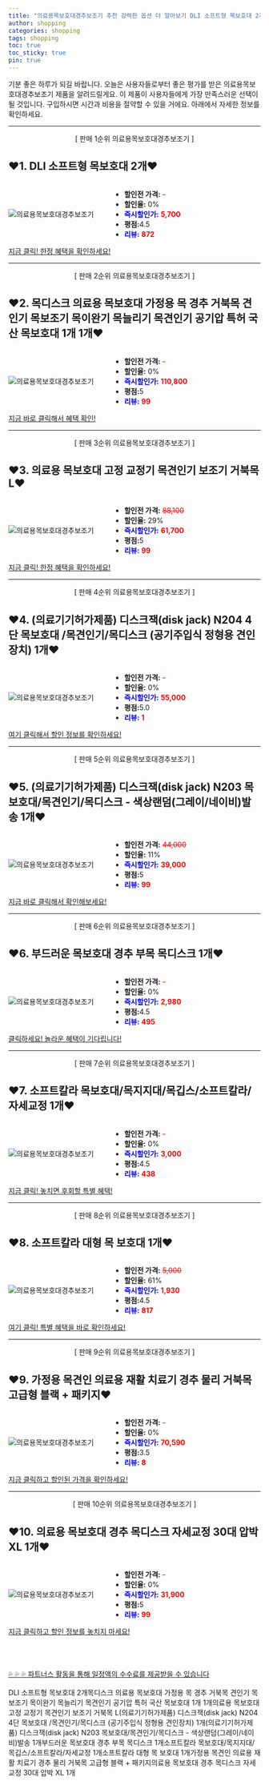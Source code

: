 ```yaml
---
title: "의료용목보호대경추보조기 추천 강력한 옵션 더 알아보기 DLI 소프트형 목보호대 2개"
author: shopping
categories: shopping
tags: shopping
toc: true
toc_sticky: true
pin: true
---
```

기분 좋은 하루가 되길 바랍니다. 오늘은 사용자들로부터 좋은 평가를 받은 의료용목보호대경추보조기 제품을 알려드릴게요. 이 제품이 사용자들에게 가장 만족스러운 선택이 될 것입니다. 구입하시면 시간과 비용을 절약할 수 있을 거에요. 아래에서 자세한 정보를 확인하세요.

---
<p class="toplist" style="margin: 0 auto; display: block; width: fit-content;">[ 판매 1순위 의료용목보호대경추보조기 ]</p>

<h2><strong>❤️1. DLI 소프트형 목보호대 2개❤️</strong></h2>

<div style="display: flex; align-items: center;">
    <div style="flex: 0.4;">
        <img src="https://thumbnail8.coupangcdn.com/thumbnails/remote/230x230ex/image/vendor_inventory/images/2018/11/27/21/9/52892ca4-ac8a-43fc-bb56-22766dd323e6.jpg" alt="의료용목보호대경추보조기" style="max-width: 100%;">
    </div>
    <div style="flex: 0.6; margin-left: 10px;">
        <ul>
            <li><strong>할인전 가격:</strong> <del style="color: red;">-</del></li>
            <li><strong>할인율:</strong> 0%</li>
            <li><span style='color:blue'><strong>즉시할인가:</strong></span> <span style='color:red'><strong>5,700</strong></span></li>
            <li><strong>평점:</strong>4.5</li>
            <li><span style='color:blue'><strong>리뷰:</strong></span> <span style='color:red'><strong>872</strong></span></li>
        </ul>
    </div>
</div>
<div class="center">
    <a href="https://selin100587001.github.io?lptag=AF9450613&subid=githubio&pageKey=6251098618&traceid=V0-153&itemId=12671720985&vendorItemId=5577585142" class="myButton">
        지금 클릭! 한정 혜택을 확인하세요!
    </a>
</div>


---
<p class="toplist" style="margin: 0 auto; display: block; width: fit-content;">[ 판매 2순위 의료용목보호대경추보조기 ]</p>

<h2><strong>❤️2. 목디스크 의료용 목보호대 가정용 목 경추 거북목 견인기 목보조기 목이완기 목늘리기 목견인기 공기압 특허 국산 목보호대 1개 1개❤️</strong></h2>

<div style="display: flex; align-items: center;">
    <div style="flex: 0.4;">
        <img src="https://thumbnail9.coupangcdn.com/thumbnails/remote/230x230ex/image/vendor_inventory/6bcd/639ddb441c888e0464d9df36847a2f956ac1be1a5c9ecc882e4521f9ca2a.jpg" alt="의료용목보호대경추보조기" style="max-width: 100%;">
    </div>
    <div style="flex: 0.6; margin-left: 10px;">
        <ul>
            <li><strong>할인전 가격:</strong> <del style="color: red;">-</del></li>
            <li><strong>할인율:</strong> 0%</li>
            <li><span style='color:blue'><strong>즉시할인가:</strong></span> <span style='color:red'><strong>110,800</strong></span></li>
            <li><strong>평점:</strong>5</li>
            <li><span style='color:blue'><strong>리뷰:</strong></span> <span style='color:red'><strong>99</strong></span></li>
        </ul>
    </div>
</div>
<div class="center">
    <a href="https://selin100587001.github.io?lptag=AF9450613&subid=githubio&pageKey=6466027990&traceid=V0-153&itemId=14093687826&vendorItemId=89138724852" class="myButton">
        지금 바로 클릭해서 혜택 확인!
    </a>
</div>


---
<p class="toplist" style="margin: 0 auto; display: block; width: fit-content;">[ 판매 3순위 의료용목보호대경추보조기 ]</p>

<h2><strong>❤️3. 의료용 목보호대 고정 교정기 목견인기 보조기 거북목 L❤️</strong></h2>

<div style="display: flex; align-items: center;">
    <div style="flex: 0.4;">
        <img src="https://thumbnail7.coupangcdn.com/thumbnails/remote/230x230ex/image/vendor_inventory/c19e/f94eb0b58e5a7e10c39f036a790264a0301f47ed53072c1a86b65da849e7.png" alt="의료용목보호대경추보조기" style="max-width: 100%;">
    </div>
    <div style="flex: 0.6; margin-left: 10px;">
        <ul>
            <li><strong>할인전 가격:</strong> <del style="color: red;">88,100</del></li>
            <li><strong>할인율:</strong> 29%</li>
            <li><span style='color:blue'><strong>즉시할인가:</strong></span> <span style='color:red'><strong>61,700</strong></span></li>
            <li><strong>평점:</strong>5</li>
            <li><span style='color:blue'><strong>리뷰:</strong></span> <span style='color:red'><strong>99</strong></span></li>
        </ul>
    </div>
</div>
<div class="center">
    <a href="https://selin100587001.github.io?lptag=AF9450613&subid=githubio&pageKey=7577023531&traceid=V0-153&itemId=19993974302&vendorItemId=90758521405" class="myButton">
        지금 클릭! 한정 혜택을 확인하세요!
    </a>
</div>


---
<p class="toplist" style="margin: 0 auto; display: block; width: fit-content;">[ 판매 4순위 의료용목보호대경추보조기 ]</p>

<h2><strong>❤️4. (의료기기허가제품) 디스크잭(disk jack) N204 4단 목보호대 /목견인기/목디스크 (공기주입식 정형용 견인장치) 1개❤️</strong></h2>

<div style="display: flex; align-items: center;">
    <div style="flex: 0.4;">
        <img src="https://thumbnail10.coupangcdn.com/thumbnails/remote/230x230ex/image/vendor_inventory/4ba5/053cb693a12bef1ca017074bf1fb7da5a4c2338c06a3ee735f7b7a52aacc.jpg" alt="의료용목보호대경추보조기" style="max-width: 100%;">
    </div>
    <div style="flex: 0.6; margin-left: 10px;">
        <ul>
            <li><strong>할인전 가격:</strong> <del style="color: red;">-</del></li>
            <li><strong>할인율:</strong> 0%</li>
            <li><span style='color:blue'><strong>즉시할인가:</strong></span> <span style='color:red'><strong>55,000</strong></span></li>
            <li><strong>평점:</strong>5.0</li>
            <li><span style='color:blue'><strong>리뷰:</strong></span> <span style='color:red'><strong>1</strong></span></li>
        </ul>
    </div>
</div>
<div class="center">
    <a href="https://selin100587001.github.io?lptag=AF9450613&subid=githubio&pageKey=2379939044&traceid=V0-153&itemId=4150687043&vendorItemId=72134577628" class="myButton">
        여기 클릭해서 할인 정보를 확인하세요!
    </a>
</div>


---
<p class="toplist" style="margin: 0 auto; display: block; width: fit-content;">[ 판매 5순위 의료용목보호대경추보조기 ]</p>

<h2><strong>❤️5. (의료기기허가제품) 디스크잭(disk jack) N203 목보호대/목견인기/목디스크 - 색상랜덤(그레이/네이비)발송 1개❤️</strong></h2>

<div style="display: flex; align-items: center;">
    <div style="flex: 0.4;">
        <img src="https://thumbnail8.coupangcdn.com/thumbnails/remote/230x230ex/image/vendor_inventory/2083/b24c667e508901c11c5160a0a4c5d0be7297b997c60a659397d3e664cda6.jpg" alt="의료용목보호대경추보조기" style="max-width: 100%;">
    </div>
    <div style="flex: 0.6; margin-left: 10px;">
        <ul>
            <li><strong>할인전 가격:</strong> <del style="color: red;">44,000</del></li>
            <li><strong>할인율:</strong> 11%</li>
            <li><span style='color:blue'><strong>즉시할인가:</strong></span> <span style='color:red'><strong>39,000</strong></span></li>
            <li><strong>평점:</strong>5</li>
            <li><span style='color:blue'><strong>리뷰:</strong></span> <span style='color:red'><strong>99</strong></span></li>
        </ul>
    </div>
</div>
<div class="center">
    <a href="https://selin100587001.github.io?lptag=AF9450613&subid=githubio&pageKey=2379472340&traceid=V0-153&itemId=4149180291&vendorItemId=72133076463" class="myButton">
        지금 바로 클릭해서 확인해보세요!
    </a>
</div>


---
<p class="toplist" style="margin: 0 auto; display: block; width: fit-content;">[ 판매 6순위 의료용목보호대경추보조기 ]</p>

<h2><strong>❤️6. 부드러운 목보호대 경추 부목 목디스크 1개❤️</strong></h2>

<div style="display: flex; align-items: center;">
    <div style="flex: 0.4;">
        <img src="https://thumbnail6.coupangcdn.com/thumbnails/remote/230x230ex/image/vendor_inventory/ea4b/7c0386c2ceaf2068d208ca070d8c8f5fb3ed9a5bff22a1403a4c192b6bdf.jpg" alt="의료용목보호대경추보조기" style="max-width: 100%;">
    </div>
    <div style="flex: 0.6; margin-left: 10px;">
        <ul>
            <li><strong>할인전 가격:</strong> <del style="color: red;">-</del></li>
            <li><strong>할인율:</strong> 0%</li>
            <li><span style='color:blue'><strong>즉시할인가:</strong></span> <span style='color:red'><strong>2,980</strong></span></li>
            <li><strong>평점:</strong>4.5</li>
            <li><span style='color:blue'><strong>리뷰:</strong></span> <span style='color:red'><strong>495</strong></span></li>
        </ul>
    </div>
</div>
<div class="center">
    <a href="https://selin100587001.github.io?lptag=AF9450613&subid=githubio&pageKey=4362303540&traceid=V0-153&itemId=5131860943&vendorItemId=89508187661" class="myButton">
        클릭하세요! 놀라운 혜택이 기다립니다!
    </a>
</div>


---
<p class="toplist" style="margin: 0 auto; display: block; width: fit-content;">[ 판매 7순위 의료용목보호대경추보조기 ]</p>

<h2><strong>❤️7. 소프트칼라 목보호대/목지지대/목깁스/소프트칼라/자세교정 1개❤️</strong></h2>

<div style="display: flex; align-items: center;">
    <div style="flex: 0.4;">
        <img src="https://thumbnail7.coupangcdn.com/thumbnails/remote/230x230ex/image/vendor_inventory/91d5/3235b3b001594b3ad602cf7ca40a93a2e6206f783da4bb736fa666b856cc.jpg" alt="의료용목보호대경추보조기" style="max-width: 100%;">
    </div>
    <div style="flex: 0.6; margin-left: 10px;">
        <ul>
            <li><strong>할인전 가격:</strong> <del style="color: red;">-</del></li>
            <li><strong>할인율:</strong> 0%</li>
            <li><span style='color:blue'><strong>즉시할인가:</strong></span> <span style='color:red'><strong>3,000</strong></span></li>
            <li><strong>평점:</strong>4.5</li>
            <li><span style='color:blue'><strong>리뷰:</strong></span> <span style='color:red'><strong>438</strong></span></li>
        </ul>
    </div>
</div>
<div class="center">
    <a href="https://selin100587001.github.io?lptag=AF9450613&subid=githubio&pageKey=68903963&traceid=V0-153&itemId=230244653&vendorItemId=88530708702" class="myButton">
        지금 클릭! 놓치면 후회할 특별 혜택!
    </a>
</div>


---
<p class="toplist" style="margin: 0 auto; display: block; width: fit-content;">[ 판매 8순위 의료용목보호대경추보조기 ]</p>

<h2><strong>❤️8. 소프트칼라 대형 목 보호대 1개❤️</strong></h2>

<div style="display: flex; align-items: center;">
    <div style="flex: 0.4;">
        <img src="https://thumbnail8.coupangcdn.com/thumbnails/remote/230x230ex/image/retail/images/2022/01/10/17/4/28d4f1b8-f5fc-4a76-a112-9be79efdbba4.jpg" alt="의료용목보호대경추보조기" style="max-width: 100%;">
    </div>
    <div style="flex: 0.6; margin-left: 10px;">
        <ul>
            <li><strong>할인전 가격:</strong> <del style="color: red;">5,000</del></li>
            <li><strong>할인율:</strong> 61%</li>
            <li><span style='color:blue'><strong>즉시할인가:</strong></span> <span style='color:red'><strong>1,930</strong></span></li>
            <li><strong>평점:</strong>4.5</li>
            <li><span style='color:blue'><strong>리뷰:</strong></span> <span style='color:red'><strong>817</strong></span></li>
        </ul>
    </div>
</div>
<div class="center">
    <a href="https://selin100587001.github.io?lptag=AF9450613&subid=githubio&pageKey=6279818472&traceid=V0-153&itemId=12889024460&vendorItemId=80154119955" class="myButton">
        여기 클릭! 특별 혜택을 바로 확인하세요!
    </a>
</div>


---
<p class="toplist" style="margin: 0 auto; display: block; width: fit-content;">[ 판매 9순위 의료용목보호대경추보조기 ]</p>

<h2><strong>❤️9. 가정용 목견인 의료용 재활 치료기 경추 물리 거북목 고급형 블랙 + 패키지❤️</strong></h2>

<div style="display: flex; align-items: center;">
    <div style="flex: 0.4;">
        <img src="https://thumbnail10.coupangcdn.com/thumbnails/remote/230x230ex/image/vendor_inventory/7c56/b8a6eb01d0945c1764b03eb7267d6eb7fecdee8a829e6941843c45902cc4.jpeg" alt="의료용목보호대경추보조기" style="max-width: 100%;">
    </div>
    <div style="flex: 0.6; margin-left: 10px;">
        <ul>
            <li><strong>할인전 가격:</strong> <del style="color: red;">-</del></li>
            <li><strong>할인율:</strong> 0%</li>
            <li><span style='color:blue'><strong>즉시할인가:</strong></span> <span style='color:red'><strong>70,590</strong></span></li>
            <li><strong>평점:</strong>3.5</li>
            <li><span style='color:blue'><strong>리뷰:</strong></span> <span style='color:red'><strong>8</strong></span></li>
        </ul>
    </div>
</div>
<div class="center">
    <a href="https://selin100587001.github.io?lptag=AF9450613&subid=githubio&pageKey=6577490158&traceid=V0-153&itemId=14788332493&vendorItemId=82028339471" class="myButton">
        지금 클릭하고 할인된 가격을 확인하세요!
    </a>
</div>


---
<p class="toplist" style="margin: 0 auto; display: block; width: fit-content;">[ 판매 10순위 의료용목보호대경추보조기 ]</p>

<h2><strong>❤️10. 의료용 목보호대 경추 목디스크 자세교정 30대 압박 XL 1개❤️</strong></h2>

<div style="display: flex; align-items: center;">
    <div style="flex: 0.4;">
        <img src="https://thumbnail9.coupangcdn.com/thumbnails/remote/230x230ex/image/vendor_inventory/818c/0dca7bd32441527adca547d20683279ef65b27825a5b115bc71229eb27ff.jpg" alt="의료용목보호대경추보조기" style="max-width: 100%;">
    </div>
    <div style="flex: 0.6; margin-left: 10px;">
        <ul>
            <li><strong>할인전 가격:</strong> <del style="color: red;">-</del></li>
            <li><strong>할인율:</strong> 0%</li>
            <li><span style='color:blue'><strong>즉시할인가:</strong></span> <span style='color:red'><strong>31,900</strong></span></li>
            <li><strong>평점:</strong>5</li>
            <li><span style='color:blue'><strong>리뷰:</strong></span> <span style='color:red'><strong>99</strong></span></li>
        </ul>
    </div>
</div>
<div class="center">
    <a href="https://selin100587001.github.io?lptag=AF9450613&subid=githubio&pageKey=7897270611&traceid=V0-153&itemId=21634541083&vendorItemId=90791629970" class="myButton">
        지금 클릭하고 할인 정보를 놓치지 마세요!
    </a>
</div>

<br><br><br>[💦 💦 💦 파트너스 활동을 통해 일정액의 수수료를 제공받을 수 있습니다](https://link.coupang.com/a/bcpT2c)<br><br>DLI 소프트형 목보호대 2개목디스크 의료용 목보호대 가정용 목 경추 거북목 견인기 목보조기 목이완기 목늘리기 목견인기 공기압 특허 국산 목보호대 1개 1개의료용 목보호대 고정 교정기 목견인기 보조기 거북목 L(의료기기허가제품) 디스크잭(disk jack) N204 4단 목보호대 /목견인기/목디스크 (공기주입식 정형용 견인장치) 1개(의료기기허가제품) 디스크잭(disk jack) N203 목보호대/목견인기/목디스크 - 색상랜덤(그레이/네이비)발송 1개부드러운 목보호대 경추 부목 목디스크 1개소프트칼라 목보호대/목지지대/목깁스/소프트칼라/자세교정 1개소프트칼라 대형 목 보호대 1개가정용 목견인 의료용 재활 치료기 경추 물리 거북목 고급형 블랙 + 패키지의료용 목보호대 경추 목디스크 자세교정 30대 압박 XL 1개